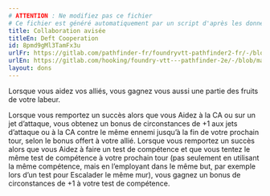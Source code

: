 ```yaml
---
# ATTENTION : Ne modifiez pas ce fichier
# Ce fichier est généré automatiquement par un script d'après les données du module Foundry VTT officiel et de sa traduction
title: Collaboration avisée
titleEn: Deft Cooperation
id: 8pmd9gMl3TamFx3u
urlFr: https://gitlab.com/pathfinder-fr/foundryvtt-pathfinder2-fr/-/blob/master/data/feats/8pmd9gMl3TamFx3u.htm
urlEn: https://gitlab.com/hooking/foundry-vtt---pathfinder-2e/-/blob/master/packs/data/feats.db/deft-cooperation.json
layout: dons
---
```

Lorsque vous aidez vos alliés, vous gagnez vous aussi une partie des fruits de votre labeur.

Lorsque vous remportez un succès alors que vous Aidez à la CA ou sur un jet d’attaque, vous obtenez un bonus de circonstances de +1 aux jets d’attaque ou à la CA contre le même ennemi jusqu’à la fin de votre prochain tour, selon le bonus offert à votre allié. Lorsque vous remportez un succès alors que vous Aidez à faire un test de compétence et que vous tentez le même test de compétence à votre prochain tour (pas seulement en utilisant la même compétence, mais en l’employant dans le même but, par exemple lors d’un test pour Escalader le même mur), vous gagnez un bonus de circonstances de +1 à votre test de compétence.
